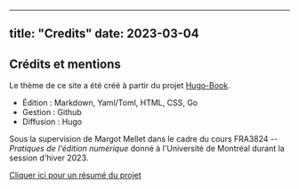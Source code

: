 
---
title: "Credits"
date: 2023-03-04
---

## Crédits et mentions

Le thème de ce site a été créé à partir du projet [Hugo-Book](https://github.com/alex-shpak/hugo-book).

- Édition : Markdown, Yaml/Toml, HTML, CSS, Go
- Gestion : Github
- Diffusion : Hugo


Sous la supervision de Margot Mellet dans le cadre du cours FRA3824 -- _Pratiques de l'édition numérique_ donné à l'Université de Montréal durant la session d'hiver 2023.


[Cliquer ici pour un résumé du projet](/Carnet-pour-mon-Sims/about)
